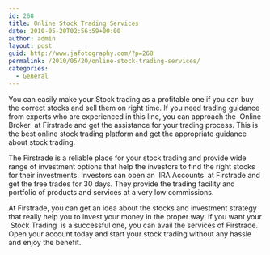 ```yaml
---
id: 268
title: Online Stock Trading Services
date: 2010-05-20T02:56:59+00:00
author: admin
layout: post
guid: http://www.jafotography.com/?p=268
permalink: /2010/05/20/online-stock-trading-services/
categories:
  - General
---
```

You can easily make your Stock trading as a profitable one if you can buy the correct stocks and sell them on right time. If you need trading guidance from experts who are experienced in this line, you can approach the &nbsp;Online Broker&nbsp; at Firstrade and get the assistance for your trading process. This is the best online stock trading platform and get the appropriate guidance about stock trading.

The Firstrade is a reliable place for your stock trading and provide wide range of investment options that help the investors to find the right stocks for their investments. Investors can open an &nbsp;IRA Accounts&nbsp; at Firstrade and get the free trades for 30 days. They provide the trading facility and portfolio of products and services at a very low commissions.

At Firstrade, you can get an idea about the stocks and investment strategy that really help you to invest your money in the proper way. If you want your &nbsp;Stock Trading&nbsp; is a successful one, you can avail the services of Firstrade. Open your account today and start your stock trading without any hassle and enjoy the benefit.